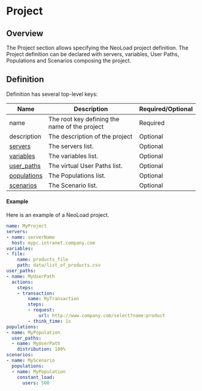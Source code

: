 # Project

## Overview

The Project section allows specifying the NeoLoad project definition.
The Project definition can be declared with servers, variables, User Paths, Populations and Scenarios composing the project.

## Definition

Definition has several top-level keys:

 Name                          | Description                                   | Required/Optional |
| ---------------------------- | ----------------------------------------------| ----------------- |
| name                         | The root key defining the name of the project | Required          |
| description                  | The description of the project                | Optional          |
| [servers](server.md)         | The servers list.                             | Optional          |
| [variables](variables.md)    | The variables list.                           | Optional          |
| [user_paths](user-paths.md)  | The virtual User Paths list.                  | Optional          |
| [populations](population.md) | The Populations list.                         | Optional          |
| [scenarios](scenario.md)     | The Scenario list.                            | Optional          |

#### Example
Here is an example of a NeoLoad project.

```yaml
name: MyProject
servers:
- name: serverName
  host: mypc.intranet.company.com
variables:
- file:
    name: products_file
    path: data/list_of_products.csv
user_paths:
- name: MyUserPath
  actions:
    steps:
    - transaction:
        name: MyTransaction
        steps:
        - request:
            url: http://www.company.com/select?name:product
        - think_time: 1s
populations:
- name: MyPopulation
  user_paths:
  - name: MyUserPath
    distribution: 100%
scenarios:
- name: MyScenario
  populations:
  - name: MyPopulation
    constant_load:
      users: 500
```
